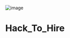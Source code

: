 ![image](https://github.com/user-attachments/assets/f0cdab54-a4d2-4716-9798-55237d93b3e2)



# Hack_To_Hire
